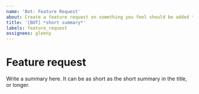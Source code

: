 ```yaml
---
name: 'Bot: Feature Request'
about: Create a feature request on something you feel should be added to the bot
title: '[BOT] *short summary*'
labels: feature_request
assignees: gleeny
---
```


# Feature request

Write a summary here. It can be as short as the short summary in the title, or longer.